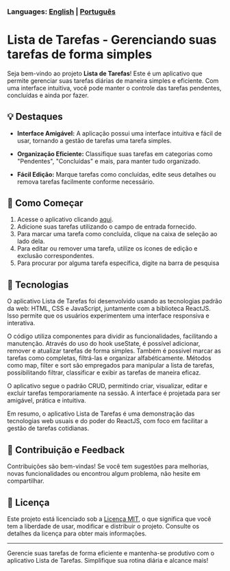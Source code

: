 ### Languages: [English](README_en.md) | [Português](README.md)

# Lista de Tarefas - Gerenciando suas tarefas de forma simples

Seja bem-vindo ao projeto **Lista de Tarefas**! Este é um aplicativo que permite gerenciar suas tarefas diárias de maneira simples e eficiente. Com uma interface intuitiva, você pode manter o controle das tarefas pendentes, concluídas e ainda por fazer.

## 💡 Destaques

- **Interface Amigável:** A aplicação possui uma interface intuitiva e fácil de usar, tornando a gestão de tarefas uma tarefa simples.
  
- **Organização Eficiente:** Classifique suas tarefas em categorias como "Pendentes", "Concluídas" e mais, para manter tudo organizado.

- **Fácil Edição:** Marque tarefas como concluídas, edite seus detalhes ou remova tarefas facilmente conforme necessário.

## 🚀 Como Começar

1. Acesse o aplicativo clicando [aqui](https://lista-de-tarefas-jeanlamego.vercel.app/).
2. Adicione suas tarefas utilizando o campo de entrada fornecido.
3. Para marcar uma tarefa como concluída, clique na caixa de seleção ao lado dela.
4. Para editar ou remover uma tarefa, utilize os ícones de edição e exclusão correspondentes.
5. Para procurar por alguma tarefa específica, digite na barra de pesquisa

## 📜 Tecnologias

O aplicativo Lista de Tarefas foi desenvolvido usando as tecnologias padrão da web: HTML, CSS e JavaScript, juntamente com a biblioteca ReactJS. Isso permite que os usuários experimentem uma interface responsiva e interativa.

O código utiliza componentes para dividir as funcionalidades, facilitando a manutenção. Através do uso do hook useState, é possível adicionar, remover e atualizar tarefas de forma simples. Também é possivel marcar as tarefas como completas, filtrá-las e organizar alfabéticamente. Métodos como map, filter e sort são empregados para manipular a lista de tarefas, possibilitando filtrar, classificar e exibir as tarefas de maneira eficaz.

O aplicativo segue o padrão CRUD, permitindo criar, visualizar, editar e excluir tarefas temporariamente na sessão. A interface é projetada para ser amigável, prática e intuitiva.

Em resumo, o aplicativo Lista de Tarefas é uma demonstração das tecnologias web usuais e do poder do ReactJS, com foco em facilitar a gestão de tarefas cotidianas.

## 🙌 Contribuição e Feedback

Contribuições são bem-vindas! Se você tem sugestões para melhorias, novas funcionalidades ou encontrou algum problema, não hesite em compartilhar.

## 📝 Licença

Este projeto está licenciado sob a [Licença MIT](LICENSE), o que significa que você tem a liberdade de usar, modificar e distribuir o projeto. Consulte os detalhes da licença para obter mais informações.

---

Gerencie suas tarefas de forma eficiente e mantenha-se produtivo com o aplicativo Lista de Tarefas. Simplifique sua rotina diária e alcance mais!
